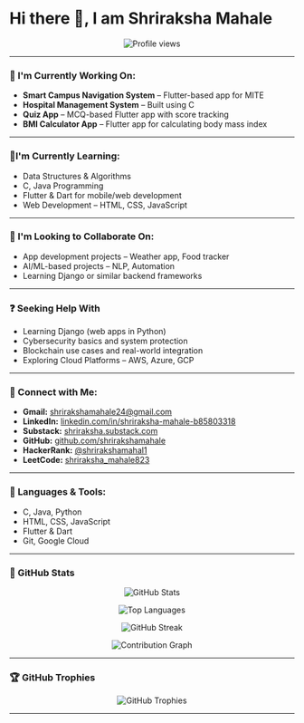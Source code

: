 <h1 align="left">Hi there 👋, I am Shriraksha Mahale</h1>

<p align="center">
  <img src="https://komarev.com/ghpvc/?username=shrirakshamahale&label=Profile%20views&color=0e75b6&style=flat" alt="Profile views"/>
</p>

---

### 🚀 I'm Currently Working On:

- **Smart Campus Navigation System** – Flutter-based app for MITE  
- **Hospital Management System** – Built using C  
- **Quiz App** – MCQ-based Flutter app with score tracking  
- **BMI Calculator App** – Flutter app for calculating body mass index  

---

### 📘I'm Currently Learning:

- Data Structures & Algorithms  
- C, Java Programming  
- Flutter & Dart for mobile/web development  
- Web Development – HTML, CSS, JavaScript  

---

### 🤝 I'm Looking to Collaborate On:

- App development projects – Weather app, Food tracker  
- AI/ML-based projects – NLP, Automation  
- Learning Django or similar backend frameworks  

---

### ❓ Seeking Help With

- Learning Django (web apps in Python)  
- Cybersecurity basics and system protection  
- Blockchain use cases and real-world integration  
- Exploring Cloud Platforms – AWS, Azure, GCP  

---
### 🔗 Connect with Me:

- **Gmail:** shrirakshamahale24@gmail.com  
- **LinkedIn:** [linkedin.com/in/shriraksha-mahale-b85803318](https://linkedin.com/in/shriraksha-mahale-b85803318)  
- **Substack:** [shriraksha.substack.com](https://shriraksha.substack.com)  
- **GitHub:** [github.com/shrirakshamahale](https://github.com/shrirakshamahale)  
- **HackerRank:** [@shrirakshamahal1](https://www.hackerrank.com/@shrirakshamahal1)  
- **LeetCode:** [shriraksha_mahale823](https://www.leetcode.com/shriraksha_mahale823)  
---

### 🧰 Languages & Tools:

- C, Java, Python  
- HTML, CSS, JavaScript  
- Flutter & Dart  
- Git, Google Cloud  

---


### 🌟 GitHub Stats

<p align="center">
  <img src="https://github-readme-stats.vercel.app/api?username=shrirakshamahale&show_icons=true&theme=tokyonight" alt="GitHub Stats"/>
</p>

<p align="center">
  <img src="https://github-readme-stats.vercel.app/api/top-langs/?username=shrirakshamahale&layout=compact&theme=tokyonight" alt="Top Languages"/>
</p>

<p align="center">
  <img src="https://github-readme-streak-stats.herokuapp.com/?user=shrirakshamahale&theme=tokyonight" alt="GitHub Streak"/>
</p>

<p align="center">
  <img src="https://github-readme-activity-graph.vercel.app/graph?username=shrirakshamahale&theme=tokyo-night&area=true" alt="Contribution Graph"/>
</p>

---

### 🏆 GitHub Trophies

<p align="center">
  <img src="https://github-profile-trophy.vercel.app/?username=shrirakshamahale&theme=gruvbox&no-bg=true&no-frame=true&margin-w=15&margin-h=15" alt="GitHub Trophies"/>
</p>

---

